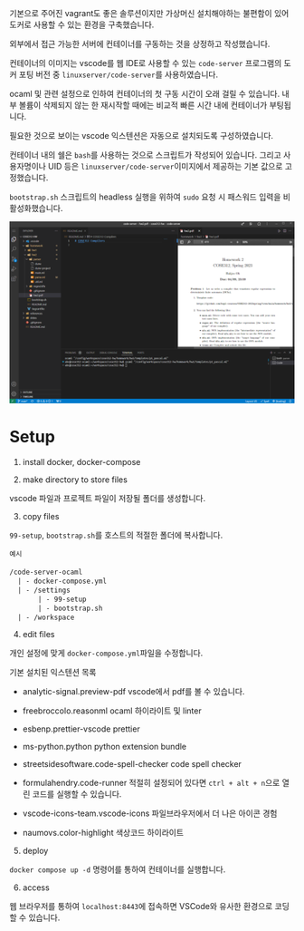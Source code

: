 기본으로 주어진 vagrant도 좋은 솔루션이지만 가상머신 설치해야하는 불편함이 있어 도커로 사용할 수 있는 환경을 구축했습니다.

외부에서 접근 가능한 서버에 컨테이너를 구동하는 것을 상정하고 작성했습니다.

컨테이너의 이미지는 vscode를 웹 IDE로 사용할 수 있는 `code-server` 프로그램의 도커 포팅 버전 중 `linuxserver/code-server`를 사용하였습니다.

ocaml 및 관련 설정으로 인하여 컨테이너의 첫 구동 시간이 오래 걸릴 수 있습니다. 내부 볼륨이 삭제되지 않는 한 재시작할 때에는 비교적 빠른 시간 내에 컨테이너가 부팅됩니다.

필요한 것으로 보이는 vscode 익스텐션은 자동으로 설치되도록 구성하였습니다.

컨테이너 내의 쉘은 `bash`를 사용하는 것으로 스크립트가 작성되어 있습니다. 그리고 사용자명이나 UID 등은 `linuxserver/code-server`이미지에서 제공하는 기본 값으로 고정했습니다. 

`bootstrap.sh` 스크립트의 headless 실행을 위하여 `sudo` 요청 시 패스워드 입력을 비활성화했습니다.

![예제 이미지](./demo.png)

# Setup

1. install docker, docker-compose

2. make directory to store files

vscode 파일과 프로젝트 파일이 저장될 폴더를 생성합니다.



3. copy files

`99-setup`, `bootstrap.sh`를 호스트의 적절한 폴더에 복사합니다.

```
예시

/code-server-ocaml
  | - docker-compose.yml
  | - /settings
       | - 99-setup
       | - bootstrap.sh
  | - /workspace
```



4. edit files

개인 설정에 맞게 `docker-compose.yml`파일을 수정합니다.

기본 설치된 익스텐션 목록
- analytic-signal.preview-pdf
vscode에서 pdf를 볼 수 있습니다.

- freebroccolo.reasonml
ocaml 하이라이트 및 linter

- esbenp.prettier-vscode
prettier

- ms-python.python
python extension bundle

- streetsidesoftware.code-spell-checker
code spell checker

- formulahendry.code-runner
적절히 설정되어 있다면 `ctrl + alt + n`으로 열린 코드를 실행할 수 있습니다.

- vscode-icons-team.vscode-icons
파일브라우저에서 더 나은 아이콘 경험

- naumovs.color-highlight
색상코드 하이라이트

5. deploy

`docker compose up -d` 명령어를 통하여 컨테이너를 실행합니다.


6. access

웹 브라우저를 통하여 `localhost:8443`에 접속하면 VSCode와 유사한 환경으로 코딩할 수 있습니다.
